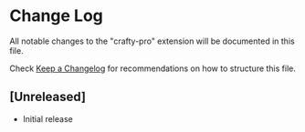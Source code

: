 # Change Log

All notable changes to the "crafty-pro" extension will be documented in this file.

Check [Keep a Changelog](http://keepachangelog.com/) for recommendations on how to structure this file.

## [Unreleased]

- Initial release
